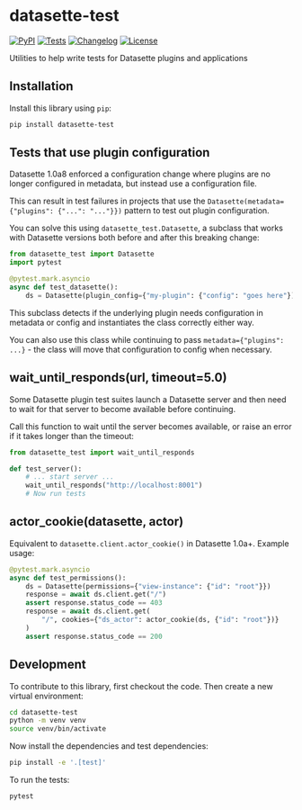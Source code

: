 # datasette-test

[![PyPI](https://img.shields.io/pypi/v/datasette-test.svg)](https://pypi.org/project/datasette-test/)
[![Tests](https://github.com/datasette/datasette-test/actions/workflows/test.yml/badge.svg)](https://github.com/datasette/datasette-test/actions/workflows/test.yml)
[![Changelog](https://img.shields.io/github/v/release/datasette/datasette-test?include_prereleases&label=changelog)](https://github.com/datasette/datasette-test/releases)
[![License](https://img.shields.io/badge/license-Apache%202.0-blue.svg)](https://github.com/datasette/datasette-test/blob/main/LICENSE)

Utilities to help write tests for Datasette plugins and applications

## Installation

Install this library using `pip`:
```bash
pip install datasette-test
```
## Tests that use plugin configuration

Datasette 1.0a8 enforced a configuration change where plugins are no longer configured in metadata, but instead use a configuration file.

This can result in test failures in projects that use the `Datasette(metadata={"plugins": {"...": "..."}})` pattern to test out plugin configuration.

You can solve this using `datasette_test.Datasette`, a subclass that works with Datasette versions both before and after this breaking change:

```python
from datasette_test import Datasette
import pytest

@pytest.mark.asyncio
async def test_datasette():
    ds = Datasette(plugin_config={"my-plugin": {"config": "goes here"})
```
This subclass detects if the underlying plugin needs configuration in metadata or config and instantiates the class correctly either way.

You can also use this class while continuing to pass `metadata={"plugins": ...}` - the class will move that configuration to config when necessary.

## wait_until_responds(url, timeout=5.0)

Some Datasette plugin test suites launch a Datasette server and then need to wait for that server to become available before continuing.

Call this function to wait until the server becomes available, or raise an error if it takes longer than the timeout:

```python
from datasette_test import wait_until_responds

def test_server():
    # ... start server ...
    wait_until_responds("http://localhost:8001")
    # Now run tests
```

## actor_cookie(datasette, actor)

Equivalent to `datasette.client.actor_cookie()` in Datasette 1.0a+. Example usage:

```python
@pytest.mark.asyncio
async def test_permissions():
    ds = Datasette(permissions={"view-instance": {"id": "root"}})
    response = await ds.client.get("/")
    assert response.status_code == 403
    response = await ds.client.get(
        "/", cookies={"ds_actor": actor_cookie(ds, {"id": "root"})}
    )
    assert response.status_code == 200
```

## Development

To contribute to this library, first checkout the code. Then create a new virtual environment:
```bash
cd datasette-test
python -m venv venv
source venv/bin/activate
```
Now install the dependencies and test dependencies:
```bash
pip install -e '.[test]'
```
To run the tests:
```bash
pytest
```
